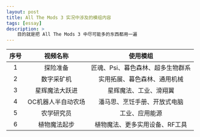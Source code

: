 ```yaml
---
layout: post
title: All The Mods 3 实况中涉及的模组内容
tags: [essay]
description: >
    目的就是把 All The Mods 3 中尽可能多的东西都用一遍
---
```


|  序号  |    视频名称    |        使用模组        |
| :--: | :--------: | :----------------: |
|  1   |    探险准备    | 匠魂、Psi、暮色森林、超多生物群系 |
|  2   |   数字采矿机    |   实用拓展、暮色森林、通用机械   |
|  3   |  星辉魔法大跃进   |    星辉魔法、工业、滑翔翼     |
|  4   | OC机器人半自动农场 |   潘马思、烹饪手册、开放式电脑   |
|  5   |   农学研究员    |      工业、应用能源       |
|  6   |   植物魔法起步   |  植物魔法、更多实用设备、RF工具  |

